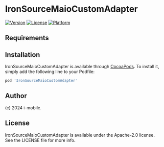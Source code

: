 # IronSourceMaioCustomAdapter

[![Version](https://img.shields.io/cocoapods/v/IronSourceMaioCustomAdapter.svg?style=flat)](https://cocoapods.org/pods/IronSourceMaioCustomAdapter)
[![License](https://img.shields.io/cocoapods/l/IronSourceMaioCustomAdapter.svg?style=flat)](https://cocoapods.org/pods/IronSourceMaioCustomAdapter)
[![Platform](https://img.shields.io/cocoapods/p/IronSourceMaioCustomAdapter.svg?style=flat)](https://cocoapods.org/pods/IronSourceMaioCustomAdapter)

## Requirements

## Installation

IronSourceMaioCustomAdapter is available through [CocoaPods](https://cocoapods.org).
To install it, simply add the following line to your Podfile:

```ruby
pod 'IronSourceMaioCustomAdapter'
```

## Author

(c) 2024 i-mobile.


## License

IronSourceMaioCustomAdapter is available under the Apache-2.0 license. See the LICENSE file for more info.
